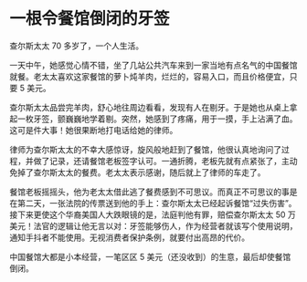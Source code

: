 # 一根令餐馆倒闭的牙签

查尔斯太太 70 多岁了，一个人生活。  

一天中午，她感觉心情不错，坐了几站公共汽车来到一家当地有点名气的中国餐馆就餐。老太太喜欢这家餐馆的萝卜炖羊肉，烂烂的，容易入口，而且价格便宜，只要 5 美元。  

查尔斯太太品尝完羊肉，舒心地往周边看看，发现有人在剔牙。于是她也从桌上拿起一枚牙签，颤巍巍地学着剔。突然，她感到了疼痛，用于一摸，手上沾满了血。这可是件大事！她很果断地打电话给她的律师。  

律师为查尔斯太太的不幸大感惊讶，旋风般地赶到了餐馆，他很认真地询问了过程，并做了记录，还请餐馆老板签字认可。一通折腾，老板先就有点紧张了，主动免掉了查尔斯太太的餐费。老太太表示感谢，随后就上了律师的车走了。  

餐馆老板摇摇头，他为老太太借此逃了餐费感到不可思议。而真正不可思议的事是在第二天，一张法院的传票送到他的手上：查尔斯太太已经起诉餐馆“过失伤害”。接下来更使这个华裔美国人大跌眼镜的是，法庭判他有罪，赔偿查尔斯太太 50 万美元！法官的逻辑让他无言以对：牙签能够伤人，作为经营者就该写个使用说明，通知手抖者不能使用。无视消费者保护条例，就要付出高昂的代价。  

中国餐馆大都是小本经营，一笔区区 5 美元（还没收到）的生意，最后却使餐馆倒闭。
  